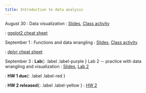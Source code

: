 ```yaml
---
title: Introduction to data analysis
---
```


August 30
: Data visualization
  : [Slides](https://sta112-f21.github.io/slides/lecture_4.html), [Class activity](https://sta112-f21.github.io/class_activities/ca_lecture_4.html)
  
: [ggplot2 cheat sheet](https://raw.githubusercontent.com/rstudio/cheatsheets/master/data-visualization.pdf)

September 1
: Functions and data wrangling
  : [Slides](https://sta112-f21.github.io/slides/lecture_5.html), [Class activity](https://sta112-f21.github.io/class_activities/ca_lecture_5.html)
  
: [dplyr cheat sheet](https://raw.githubusercontent.com/rstudio/cheatsheets/master/data-transformation.pdf)

September 3
: **Lab**{: .label .label-purple } Lab 2 -- practice with data wrangling and visualization
  : [Slides](#), [Lab 2](#)

: **HW 1 due**{: .label .label-red }

: **HW 2 released**{: .label .label-yellow }
  : [HW 2](#)
